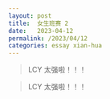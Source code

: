 ```yaml
---
layout: post
title:  女生班赛 2
date:   2023-04-12
permalink: /2023/04/12
categories: essay xian-hua
---
```


>   LCY 太强啦！！！

>   LCY 太强啦！！！